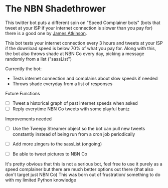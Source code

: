 # The NBN Shadethrower
This twitter bot puts a different spin on "Speed Complainer bots" (bots that tweet at your ISP if your internet connection is slower than you pay for) there is a good one by [James Atkinson](https://github.com/james-atkinson/speedcomplainer).

This bot tests your internet connection every 3 hours and tweets at your ISP if the download speed is below 70% of what you pay for. Along with this, the bot also throws shade at NBN Co every day, picking a message randomly from a list ("sassList")

Currently the bot:
* Tests internet connection and complains about slow speeds if needed
* Throws shade everyday from a list of responses

Future Functions
- [ ] Tweet a historical graph of past internet speeds when asked
- [ ] Reply everytime NBN Co tweets with some playful bantz

Improvements needed
- [ ] Use the Tweepy Streamer object so the bot can pull new tweets constantly instead of being run from a cron job periodically 
- [ ] Add more zingers to the sassList (ongoing)
- [ ] Be able to tweet pictures to NBN Co


It's pretty obvious that this is not a serious bot, feel free to use it purely as a speed complainer but there are much better options out there (that also don't target just NBN Co) This was born out of frustration/ something to do with my limited Python knowledge 
